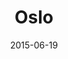 ---
title: Oslo
date: 2015-06-19
images: [both-side.png, both-back.png]
props: [rbb, sb, camo-shorts, black-lace-up-boots, harley-jacket, leather-chaps, rainbow-tshirt, bondage-gear, black-devil-horned-hat, studded-black-choker, aviators, rainbow-peace-sign-necklace, pearl-necklace, handcuffs, sparkly-star-stick, freddie-mustache]
---